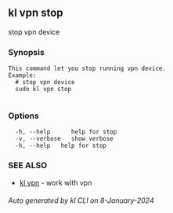 ## kl vpn stop

stop vpn device

### Synopsis

```
This command let you stop running vpn device.
Example:
  # stop vpn device
  sudo kl vpn stop
	
```

### Options

```
  -h, --help      help for stop
  -v, --verbose   show verbose
  -h, --help   help for stop
```

### SEE ALSO

* [kl vpn](kl_vpn.md)  - work with vpn

###### Auto generated by kl CLI on 8-January-2024
